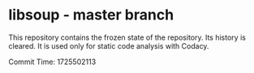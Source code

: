 # libsoup - master branch

This repository contains the frozen state of the repository.
Its history is cleared. It is used only for static code
analysis with Codacy.

Commit Time: 1725502113